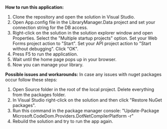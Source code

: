 __How to run this application:__

1. Clone the repository and open the solution in Visual Studio.
2. Open App.config file in the LibraryManager.Data project and set your connection string for the DB access.
3. Right-click on the solution in the solution explorer window and open Properties. Select the "Multiple startup projects" option. Set your Web Forms project action to "Start". Set your API project action to "Start without debugging".
Click "OK".
4. Press F5 to run the applicatiion.
5. Wait until the home page pops up in your browser.
6. Now you can manage your library.

__Possible issues and workarounds:__
In case any issues with nuget packages occur follow these steps: 
1. Open Source folder in the root of the local project. Delete everything from the packages folder.
2. In Visual Studio right-click on the solution and then click "Restore NuGet packages".
3. Run this command in the package manager console: "Update-Package Microsoft.CodeDom.Providers.DotNetCompilerPlatform -r"
4. Rebuild the solution and try to run the app again. 
